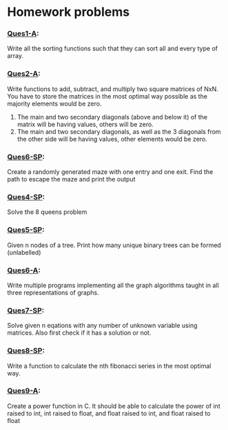# Homework problems

### [Ques1-A](./ques1-A/):
Write all the sorting functions such that they can sort all and every type of array.

### [Ques2-A](./ques2-A/):
Write functions to add, subtract, and multiply two square matrices of NxN. You have to store the matrices in the most optimal way possible as the majority elements would be zero. 
1. The main and two secondary diagonals (above and below it) of the matrix will be having values, others will be zero.
2. The main and two secondary diagonals, as well as the 3 diagonals from the other side will be having values, other elements would be zero.

### [Ques6-SP](./ques6-SP/):
Create a randomly generated maze with one entry and one exit. Find the path to escape the maze and print the output

### [Ques4-SP](./ques4-SP/):
Solve the 8 queens problem

### [Ques5-SP](./ques5-SP/):
Given n nodes of a tree. Print how many unique binary trees can be formed (unlabelled)

### [Ques6-A](./ques6-A/):
Write multiple programs implementing all the graph algorithms taught in all three representations of graphs.

### [Ques7-SP](./ques7-SP/):
Solve given n eqations with any number of unknown variable using matrices. Also first check if it has a solution or not.

### [Ques8-SP](./ques8-SP/):
Write a function to calculate the nth fibonacci series in the most optimal way.

### [Ques9-A](./ques9-A/):
Create a power function in C. It should be able to calculate the power of int raised to int, int raised to float, and float raised to int, and float raised to float
